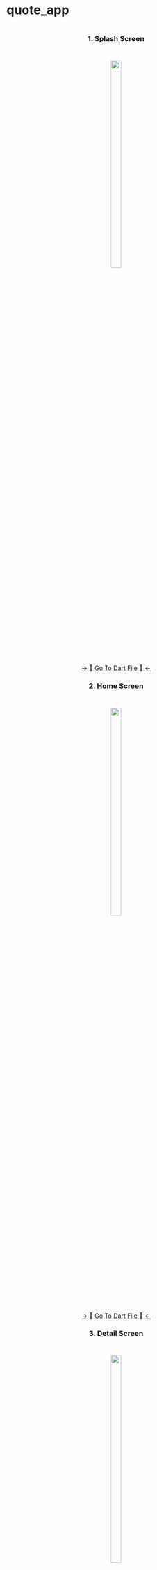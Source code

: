 # quote_app

 #

<h3 align="center">  1. Splash Screen </h3>

###

<h1 align="left"></h1>

###
<div align="center">
<img src = "https://github.com/user-attachments/assets/4c90290c-ff66-4c7e-bdb8-21fae23aded2" width = 22% height = 35%>

###
<div align="center">
<a href="https://github.com/MrSajidShaikh/bhagavad_gita/blob/master/lib/view/screen/welcome_screen.dart">-> 📂 Go To Dart File 📂 <-</a>
</div

 ###

<h3 align="center"> 2. Home Screen </h3>

###

<h1 align="left"></h1>

###
<div align="center">
<img src = "https://github.com/user-attachments/assets/e519b85c-218d-4c0f-ac35-13bdf3ae98c5" width = 22% height = 35%>

###
<div align="center">
<a href="https://github.com/MrSajidShaikh/bhagavad_gita/blob/master/lib/view/screen/home_screen.dart">-> 📂 Go To Dart File 📂 <-</a>
</div

###

<h3 align="center"> 3. Detail Screen </h3>

###

<h1 align="left"></h1>

###
<div align="center">
<img src = "https://github.com/user-attachments/assets/fbfe8b44-658d-4bf4-8162-6d6c3da42938" width = 22% height = 35%>

###
<div align="center">
<a href="https://github.com/MrSajidShaikh/bhagavad_gita/blob/master/lib/view/screen/detail_screen.dart">-> 📂 Go To Dart File 📂 <-</a>
</div



 ###

<h3 align="center">  4. Bhagavad Geeta </h3>

###

<div align="center">
<video src = "https://github.com/user-attachments/assets/aa0b74f2-9acf-4a87-a3ac-f13257b7d8a6">

###

